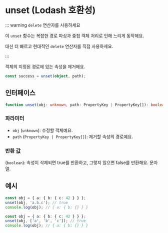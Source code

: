 # unset (Lodash 호환성)

::: warning `delete` 연산자를 사용하세요

이 `unset` 함수는 복잡한 경로 파싱과 중첩 객체 처리로 인해 느리게 동작해요.

대신 더 빠르고 현대적인 `delete` 연산자를 직접 사용하세요.

:::

객체의 지정된 경로에 있는 속성을 제거해요.

```typescript
const success = unset(object, path);
```

## 인터페이스

```typescript
function unset(obj: unknown, path: PropertyKey | PropertyKey[]): boolean;
```

### 파라미터

- `obj` (`unknown`): 수정할 객체예요.
- `path` (`PropertyKey | PropertyKey[]`): 제거할 속성의 경로예요.

### 반환 값

(`boolean`): 속성이 삭제되면 true를 반환하고, 그렇지 않으면 false를 반환해요.
문자열.

## 예시

```typescript
const obj = { a: { b: { c: 42 } } };
unset(obj, 'a.b.c'); // true
console.log(obj); // { a: { b: {} } }

const obj = { a: { b: { c: 42 } } };
unset(obj, ['a', 'b', 'c']); // true
console.log(obj); // { a: { b: {} } }
```
